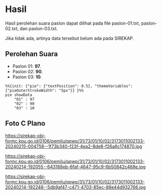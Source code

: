 # Hasil

Hasil perolehan suara paslon dapat dilihat pada file paslon-01.txt, paslon-02.txt, dan paslon-03.txt.

Jika tidak ada, artinya data tersebut belum ada pada SIREKAP.

## Perolehan Suara

 * Paslon 01: **97**.
 * Paslon 02: **90**.
 * Paslon 03: **10**.

```mermaid
%%{init: {"pie": {"textPosition": 0.5}, "themeVariables": {"pieOuterStrokeWidth": "5px"}} }%%
pie showData
    "01" : 97
    "02" : 90
    "03" : 10
```
## Foto C Plano

https://sirekap-obj-formc.kpu.go.id/0106/pemilu/ppwp/31/73/01/10/02/3173011002133-20240215-004758--1f73b340-f23f-4ea2-8de8-f26a6c174870.jpg

https://sirekap-obj-formc.kpu.go.id/0106/pemilu/ppwp/31/73/01/10/02/3173011002133-20240214-192055--643188eb-6faf-4647-95c9-6b50842c468e.jpg

https://sirekap-obj-formc.kpu.go.id/0106/pemilu/ppwp/31/73/01/10/02/3173011002133-20240214-192248--5db9af47-c471-4703-85ec-88e44d932766.jpg
